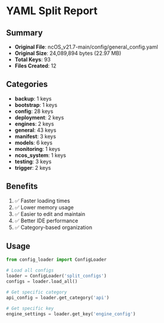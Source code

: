 # YAML Split Report

## Summary
- **Original File**: ncOS_v21.7-main/config/general_config.yaml
- **Original Size**: 24,089,894 bytes (22.97 MB)
- **Total Keys**: 93
- **Files Created**: 12

## Categories
- **backup**: 1 keys
- **bootstrap**: 1 keys
- **config**: 28 keys
- **deployment**: 2 keys
- **engines**: 2 keys
- **general**: 43 keys
- **manifest**: 3 keys
- **models**: 6 keys
- **monitoring**: 1 keys
- **ncos_system**: 1 keys
- **testing**: 3 keys
- **trigger**: 2 keys

## Benefits
1. ✅ Faster loading times
2. ✅ Lower memory usage
3. ✅ Easier to edit and maintain
4. ✅ Better IDE performance
5. ✅ Category-based organization

## Usage
```python
from config_loader import ConfigLoader

# Load all configs
loader = ConfigLoader('split_configs')
configs = loader.load_all()

# Get specific category
api_config = loader.get_category('api')

# Get specific key
engine_settings = loader.get_key('engine_config')
```